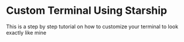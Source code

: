 # Custom Terminal Using Starship
This is a step by step tutorial on how to customize your terminal to look exactly like mine</p>
